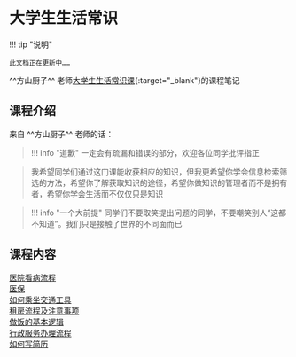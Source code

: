 # 大学生生活常识

!!! tip "说明"

    此文档正在更新中……

^^方山厨子^^ 老师[大学生生活常识课](https://www.bilibili.com/video/BV1gVsSeyEAv/){:target="_blank"}的课程笔记

## 课程介绍

来自 ^^方山厨子^^ 老师的话：

> !!! info "道歉"
>     一定会有疏漏和错误的部分，欢迎各位同学批评指正

> 我希望同学们通过这门课能收获相应的知识，但我更希望你学会信息检索筛选的方法，希望你了解获取知识的途径，希望你做知识的管理者而不是拥有者，希望你学会生活而不仅仅只是知识

> !!! info "一个大前提"
>     同学们不要取笑提出问题的同学，不要嘲笑别人“这都不知道”。我们只是接触了世界的不同面而已


## 课程内容

[医院看病流程](./hospital.md)<br/>
[医保](./medical_insurance.md)<br/>
[如何乘坐交通工具](./transportation.md)<br/>
[租房流程及注意事项](./rent.md)<br/>
[做饭的基本逻辑](./cooking.md)<br/>
[行政服务办理流程](./administrative_service.md)<br/>
[如何写简历](./resume.md)